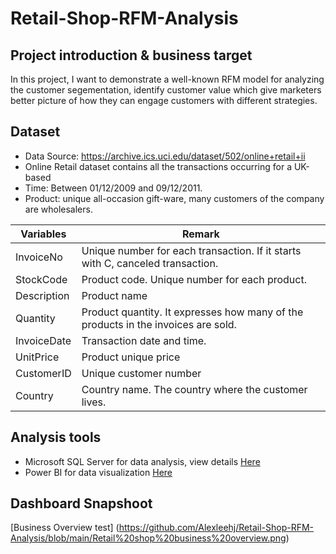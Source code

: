 # Retail-Shop-RFM-Analysis

## Project introduction & business target
In this project, I want to demonstrate a well-known RFM model for analyzing the customer segementation, identify customer value which give marketers better picture of how they can engage customers with different strategies.

## Dataset
 - Data Source: https://archive.ics.uci.edu/dataset/502/online+retail+ii
 - Online Retail dataset contains all the transactions occurring for a UK-based
 - Time: Between 01/12/2009 and 09/12/2011. 
 - Product: unique all-occasion gift-ware, many customers of the company are wholesalers.

|  Variables  | Remark | 
|-------------|---------------------------------------------------------------------------------|
| InvoiceNo   | Unique number for each transaction. If it starts with C, canceled transaction.|
| StockCode   | Product code. Unique number for each product.| 
| Description | Product name| 
| Quantity    | Product quantity. It expresses how many of the products in the invoices are sold.| 
| InvoiceDate | Transaction date and time.|
| UnitPrice   | Product unique price| 
| CustomerID  | Unique customer number| 
| Country     | Country name. The country where the customer lives.| 


## Analysis tools
 - Microsoft SQL Server for data analysis, view details [Here](https://github.com/Alexleehj/Retail-Shop-RFM-Analysis/blob/main/Online%20retail%20shop%20RFM%20Analysis.sql)
 - Power BI for data visualization [Here](https://github.com/Alexleehj/Retail-Shop-RFM-Analysis/blob/main/Retail%20RFM%20Analysis.pbix)


## Dashboard Snapshoot
[Business Overview test] (https://github.com/Alexleehj/Retail-Shop-RFM-Analysis/blob/main/Retail%20shop%20business%20overview.png)

